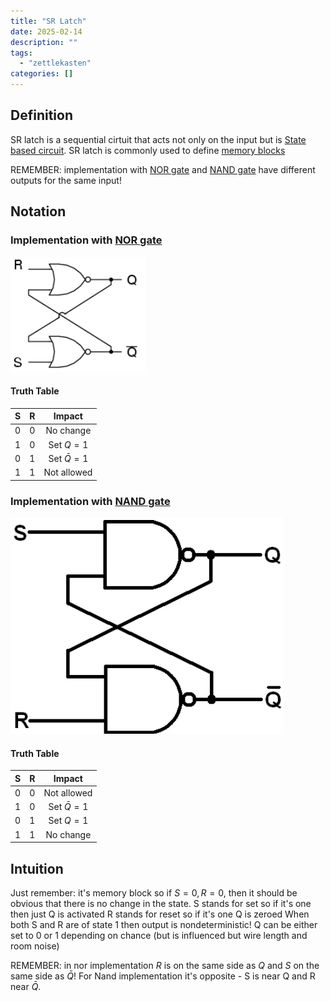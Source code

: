 ```yaml
---
title: "SR Latch"
date: 2025-02-14
description: ""
tags: 
  - "zettlekasten"
categories: []
---
```


## Definition
SR latch is a sequential cirtuit that acts not only on the input but is [State based circuit](State%20based%20circuit).
SR latch is commonly used to define [memory blocks](memory%20blocks)

REMEMBER: implementation with [NOR gate](NOR%20gate.md) and [NAND gate](NAND%20gate.md) have different outputs for the same input! 
## Notation
### Implementation with [NOR gate](NOR%20gate.md)
![300](attachments/Pasted%20image%2020221116195210.png)

#### Truth Table
|S|R|Impact|
|:-:|:-:|:-:|
|0|0|No change|
|1|0|Set $Q=1$|
|0|1|Set $\bar{Q}=1$|
|1|1|Not allowed|


### Implementation with [NAND gate](NAND%20gate.md)
![300](attachments/Pasted%20image%2020221116204616.png)

#### Truth Table
|S|R|Impact|
|:-:|:-:|:-:|
|0|0|Not allowed|
|1|0|Set $\bar{Q}=1$|
|0|1|Set $Q=1$|
|1|1|No change|


## Intuition
Just remember: it's memory block so if $S=0,R=0$, then it should be obvious that there is no change in the state.
S stands for set so if it's one then just Q is activated
R stands for reset so if it's one Q is zeroed
When both S and R are of state 1 then output is nondeterministic! Q can be either set to 0 or 1 depending on chance (but is influenced but wire length and room noise)

REMEMBER: in nor implementation $R$ is on the same side as $Q$ and $S$ on the same side as $\bar{Q}$! For Nand implementation it's opposite - S is near Q and R near $\bar{Q}$.